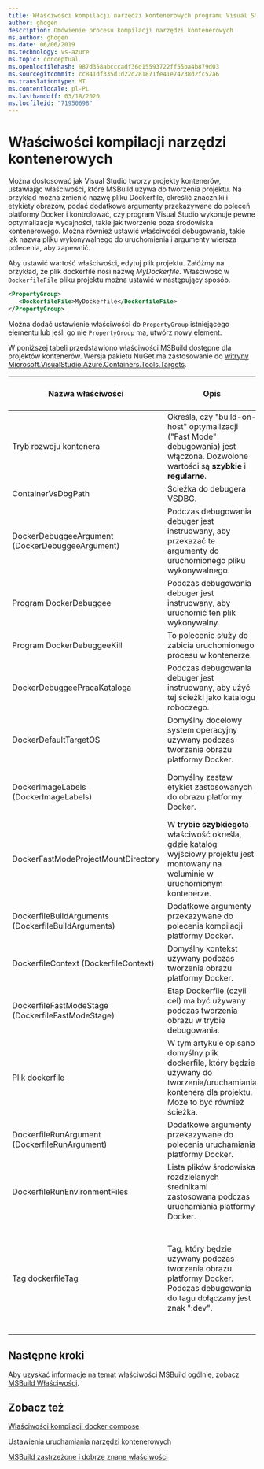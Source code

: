 ```yaml
---
title: Właściwości kompilacji narzędzi kontenerowych programu Visual Studio
author: ghogen
description: Omówienie procesu kompilacji narzędzi kontenerowych
ms.author: ghogen
ms.date: 06/06/2019
ms.technology: vs-azure
ms.topic: conceptual
ms.openlocfilehash: 987d358abcccadf36d15593722ff55ba4b879d03
ms.sourcegitcommit: cc841df335d1d22d281871fe41e74238d2fc52a6
ms.translationtype: MT
ms.contentlocale: pl-PL
ms.lasthandoff: 03/18/2020
ms.locfileid: "71950698"
---
```

# <a name="container-tools-build-properties"></a>Właściwości kompilacji narzędzi kontenerowych

Można dostosować jak Visual Studio tworzy projekty kontenerów, ustawiając właściwości, które MSBuild używa do tworzenia projektu. Na przykład można zmienić nazwę pliku Dockerfile, określić znaczniki i etykiety obrazów, podać dodatkowe argumenty przekazywane do poleceń platformy Docker i kontrolować, czy program Visual Studio wykonuje pewne optymalizacje wydajności, takie jak tworzenie poza środowiska kontenerowego. Można również ustawić właściwości debugowania, takie jak nazwa pliku wykonywalnego do uruchomienia i argumenty wiersza polecenia, aby zapewnić.

Aby ustawić wartość właściwości, edytuj plik projektu. Załóżmy na przykład, że plik dockerfile nosi nazwę *MyDockerfile*. Właściwość w `DockerfileFile` pliku projektu można ustawić w następujący sposób.

```xml
<PropertyGroup>
   <DockerfileFile>MyDockerfile</DockerfileFile>
</PropertyGroup>
```

Można dodać ustawienie właściwości do `PropertyGroup` istniejącego elementu lub jeśli go nie `PropertyGroup` ma, utwórz nowy element.

W poniższej tabeli przedstawiono właściwości MSBuild dostępne dla projektów kontenerów. Wersja pakietu NuGet ma zastosowanie do [witryny Microsoft.VisualStudio.Azure.Containers.Tools.Targets](https://www.nuget.org/packages/Microsoft.VisualStudio.Azure.Containers.Tools.Targets/).

| Nazwa właściwości | Opis | Wartość domyślna  | Wersja pakietu NuGet|
|---------------|-------------|----------------|----------------------|
| Tryb rozwoju kontenera | Określa, czy "build-on-host" optymalizacji ("Fast Mode" debugowania) jest włączona.  Dozwolone wartości są **szybkie** i **regularne**. | Szybko |1.0.1872750 lub nowsza|
| ContainerVsDbgPath | Ścieżka do debugera VSDBG. | `%USERPROFILE%\vsdbg\vs2017u5` |1.0.1985401 lub nowsza|
| DockerDebuggeeArgument (DockerDebuggeeArgument) | Podczas debugowania debuger jest instruowany, aby przekazać te argumenty do uruchomionego pliku wykonywalnego. | Nie dotyczy projektów ASP.NET .NET Framework |1.7.8 lub nowsze|
| Program DockerDebuggee | Podczas debugowania debuger jest instruowany, aby uruchomić ten plik wykonywalny. | W przypadku projektów .NET Core: dotnet, ASP.NET .NET Framework projects: Not applicable (IIS jest zawsze używany) |1.7.8 lub nowsze|
| Program DockerDebuggeeKill | To polecenie służy do zabicia uruchomionego procesu w kontenerze. | Nie dotyczy projektów ASP.NET .NET Framework |1.7.8 lub nowsze|
| DockerDebuggeePracaKataloga | Podczas debugowania debuger jest instruowany, aby użyć tej ścieżki jako katalogu roboczego. | C:\app (Windows) lub /app (Linux) |1.7.8 lub nowsze|
| DockerDefaultTargetOS | Domyślny docelowy system operacyjny używany podczas tworzenia obrazu platformy Docker. | Zestaw przez program Visual Studio. |1.0.1985401 lub nowsza|
| DockerImageLabels (DockerImageLabels) | Domyślny zestaw etykiet zastosowanych do obrazu platformy Docker. | com.microsoft.created-by=visual-studio;com.microsoft.visual-studio.project-name=$(MSBuildProjectName) |1.5.4 lub nowszy|
| DockerFastModeProjectMountDirectory|W **trybie szybkiego**ta właściwość określa, gdzie katalog wyjściowy projektu jest montowany na woluminie w uruchomionym kontenerze.|C:\app (Windows) lub /app (Linux)|1.9.2 lub nowsze|
| DockerfileBuildArguments (DockerfileBuildArguments) | Dodatkowe argumenty przekazywane do polecenia kompilacji platformy Docker. | Nie dotyczy. |1.0.1872750 lub nowsza|
| DockerfileContext (DockerfileContext) | Domyślny kontekst używany podczas tworzenia obrazu platformy Docker. | Zestaw przez program Visual Studio. |1.0.1872750 lub nowsza|
| DockerfileFastModeStage (DockerfileFastModeStage) | Etap Dockerfile (czyli cel) ma być używany podczas tworzenia obrazu w trybie debugowania. | Pierwszy etap znaleziony w pliku dockerfile (baza) |
| Plik dockerfile | W tym artykule opisano domyślny plik dockerfile, który będzie używany do tworzenia/uruchamiania kontenera dla projektu. Może to być również ścieżka. | Plik dockerfile |1.0.1872750 lub nowsza|
| DockerfileRunArgument (DockerfileRunArgument) | Dodatkowe argumenty przekazywane do polecenia uruchamiania platformy Docker. | Nie dotyczy. |1.0.1872750 lub nowsza|
| DockerfileRunEnvironmentFiles | Lista plików środowiska rozdzielanych średnikami zastosowana podczas uruchamiania platformy Docker. | Nie dotyczy. |1.0.1872750 lub nowsza|
| Tag dockerfileTag | Tag, który będzie używany podczas tworzenia obrazu platformy Docker. Podczas debugowania do tagu dołączany jest znak ":dev". | Nazwa zestawu po usunięciu znaków niealnumerycznych z następującymi regułami: <br/> Jeśli wynikowy znacznik jest cały numeryczny, to "obraz" jest wstawiany jako prefiks (na przykład image2314) <br/> Jeśli wynikowy znacznik jest pustym ciągiem, jako znacznika jest używany "image". |1.0.1872750 lub nowsza|

## <a name="next-steps"></a>Następne kroki

Aby uzyskać informacje na temat właściwości MSBuild ogólnie, zobacz [MSBuild Właściwości](../msbuild/msbuild-properties.md).

## <a name="see-also"></a>Zobacz też

[Właściwości kompilacji docker compose](docker-compose-properties.md)

[Ustawienia uruchamiania narzędzi kontenerowych](container-launch-settings.md)

[MSBuild zastrzeżone i dobrze znane właściwości](../msbuild/msbuild-reserved-and-well-known-properties.md)
